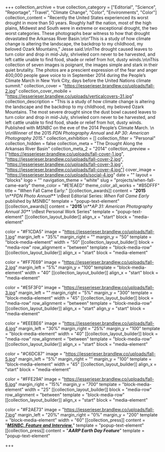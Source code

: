 +++
collection_archive = true
collection_category = ["Editorial", "Science", "Reportage", "Travel", "Climate Change", "Color", "Environments", "Color"]
collection_content = "Recently the United States experienced its worst drought in more than 50 years. Roughly half the nation, most of the high plains, Midwest and South were in extreme or exceptional drought, the two worst categories. These photographs bear witness to how that drought devastated the Arkansas River Basin.\n\n“This is a study of how climate change is altering the landscape, the backdrop to my childhood, my beloved Ozark Mountains,” Jesse said.\n\nThe drought caused leaves to turn color and drop in mid-July, shriveled corn never to be harvested, and left cattle unable to find food, shade or relief from hot, dusty winds.\n\nThis collection of seven images is poignant, the images simple and stark in their quiet brutality. The photos are a prescient expression of the fear and anger 400,000 people gave voice to in September 2014 during the People’s Climate March in New York City, days before the United Nations climate summit."
collection_cover = "https://jesserieser.brandlew.co/uploads/fall-2.jpg"
collection_cover_mobile = "https://jesserieser.brandlew.co/uploads/verticalcovers-31.jpg"
collection_description = "This is a study of how climate change is altering the landscape and the backdrop to my childhood, my beloved Ozark Mountains. The most severe drought since the dust bowl caused leaves to turn color and drop in mid-July, shriveled corn never to be harvested, and left cattle unable to find food, shade or relief from hot, dusty winds. Published with _MSNBC_ on the eve of the 2014 People’s Climate March.  \n \n\nWinner of the 2015 _PDN Photography Annual_ and _AP 30_: _American Photography 2015._"
collection_exhibition = []
collection_filter = "Personal"
collection_hidden = false
collection_meta = "The Drought Along the Arkansas River Basin"
collection_meta_2 = "2014"
collection_preview = ["https://jesserieser.brandlew.co/uploads/fall-cover-1.jpg", "https://jesserieser.brandlew.co/uploads/fall-cover-2.jpg", "https://jesserieser.brandlew.co/uploads/fall-cover-3.jpg", "https://jesserieser.brandlew.co/uploads/fall-cover-4.jpg"]
cover_image = "https://jesserieser.brandlew.co/uploads/social-4.jpg"
date = ""
layout = "blocks"
logo = ""
navigation_theme = "white"
slug = "projects/when-fall-came-early"
theme_color = "#E1EAED"
theme_color_all_works = "#B5DFFF"
title = "When Fall Came Early:"
[[collection_awards]]
content = "**2015**  \n**_PDN Photo Annual_**  \nBest Editorial Series: _When Fall Came Early_ published by MSNBC"
template = "popup-text-element"
[[collection_awards]]
content = "**2015**  \n**_AP 31: American Photography Annual 30_**  \nBest Personal Work Series"
template = "popup-text-element"
[[collection_layout_builder]]
align_x = "start"
block = "media-element"

color = "#F1CDA5"
image = "https://jesserieser.brandlew.co/uploads/fall-1.jpg"
margin_left = "35%"
margin_right = ""
margin_y = "50"
template = "block-media-element"
width = "50"
[[collection_layout_builder]]
block = "media-row"
row_alignment = "between"
template = "block-media-row"
[[collection_layout_builder]]
align_x = "start"
block = "media-element"

color = "#FF7E69"
image = "https://jesserieser.brandlew.co/uploads/fall-2.jpg"
margin_left = "5%"
margin_y = "100"
template = "block-media-element"
width = "40"
[[collection_layout_builder]]
align_x = "start"
block = "media-element"

color = "#E5F3F0"
image = "https://jesserieser.brandlew.co/uploads/fall-3.jpg"
margin_left = ""
margin_right = "5%"
margin_y = "300"
template = "block-media-element"
width = "45"
[[collection_layout_builder]]
block = "media-row"
row_alignment = "between"
template = "block-media-row"
[[collection_layout_builder]]
align_x = "start"
align_y = "start"
block = "media-element"

color = "#EEEBE6"
image = "https://jesserieser.brandlew.co/uploads/fall-4.jpg"
margin_left = "30%"
margin_right = "25%"
margin_y = "100"
template = "block-media-element"
width = "40"
[[collection_layout_builder]]
block = "media-row"
row_alignment = "between"
template = "block-media-row"
[[collection_layout_builder]]
align_x = "start"
block = "media-element"

color = "#C6DC87"
image = "https://jesserieser.brandlew.co/uploads/fall-5.jpg"
margin_left = "5%"
margin_right = ""
margin_y = "100"
template = "block-media-element"
width = "45"
[[collection_layout_builder]]
align_x = "start"
block = "media-element"

color = "#FFE29A"
image = "https://jesserieser.brandlew.co/uploads/fall-6.jpg"
margin_right = "15%"
margin_y = "700"
template = "block-media-element"
width = "25"
[[collection_layout_builder]]
block = "media-row"
row_alignment = "between"
template = "block-media-row"
[[collection_layout_builder]]
align_x = "start"
block = "media-element"

color = "#F2AE73"
image = "https://jesserieser.brandlew.co/uploads/fall-7.jpg"
margin_left = "20%"
margin_right = "0%"
margin_y = "200"
template = "block-media-element"
width = "60"
[[collection_press]]
content = "[**_MSNBC. Feature and Interview._**](http://www.msnbc.com/msnbc/when-fall-came-early)"
template = "popup-text-element"
[[collection_press]]
content = "**_AARP Earth Day Feature_**"
template = "popup-text-element"

+++
